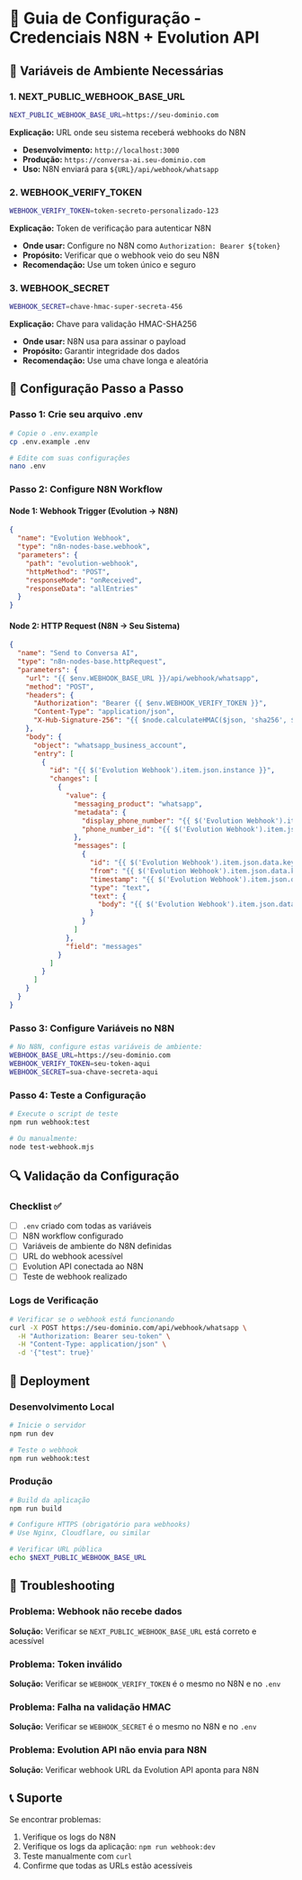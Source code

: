 # 🔧 Guia de Configuração - Credenciais N8N + Evolution API

## 📝 Variáveis de Ambiente Necessárias

### 1. NEXT_PUBLIC_WEBHOOK_BASE_URL
```bash
NEXT_PUBLIC_WEBHOOK_BASE_URL=https://seu-dominio.com
```

**Explicação:** URL onde seu sistema receberá webhooks do N8N
- **Desenvolvimento:** `http://localhost:3000`
- **Produção:** `https://conversa-ai.seu-dominio.com`
- **Uso:** N8N enviará para `${URL}/api/webhook/whatsapp`

### 2. WEBHOOK_VERIFY_TOKEN
```bash
WEBHOOK_VERIFY_TOKEN=token-secreto-personalizado-123
```

**Explicação:** Token de verificação para autenticar N8N
- **Onde usar:** Configure no N8N como `Authorization: Bearer ${token}`
- **Propósito:** Verificar que o webhook veio do seu N8N
- **Recomendação:** Use um token único e seguro

### 3. WEBHOOK_SECRET
```bash
WEBHOOK_SECRET=chave-hmac-super-secreta-456
```

**Explicação:** Chave para validação HMAC-SHA256
- **Onde usar:** N8N usa para assinar o payload
- **Propósito:** Garantir integridade dos dados
- **Recomendação:** Use uma chave longa e aleatória

## 🔄 Configuração Passo a Passo

### Passo 1: Crie seu arquivo .env
```bash
# Copie o .env.example
cp .env.example .env

# Edite com suas configurações
nano .env
```

### Passo 2: Configure N8N Workflow

#### Node 1: Webhook Trigger (Evolution → N8N)
```json
{
  "name": "Evolution Webhook",
  "type": "n8n-nodes-base.webhook",
  "parameters": {
    "path": "evolution-webhook",
    "httpMethod": "POST",
    "responseMode": "onReceived",
    "responseData": "allEntries"
  }
}
```

#### Node 2: HTTP Request (N8N → Seu Sistema)
```json
{
  "name": "Send to Conversa AI",
  "type": "n8n-nodes-base.httpRequest",
  "parameters": {
    "url": "{{ $env.WEBHOOK_BASE_URL }}/api/webhook/whatsapp",
    "method": "POST",
    "headers": {
      "Authorization": "Bearer {{ $env.WEBHOOK_VERIFY_TOKEN }}",
      "Content-Type": "application/json",
      "X-Hub-Signature-256": "{{ $node.calculateHMAC($json, 'sha256', $env.WEBHOOK_SECRET) }}"
    },
    "body": {
      "object": "whatsapp_business_account",
      "entry": [
        {
          "id": "{{ $('Evolution Webhook').item.json.instance }}",
          "changes": [
            {
              "value": {
                "messaging_product": "whatsapp",
                "metadata": {
                  "display_phone_number": "{{ $('Evolution Webhook').item.json.from }}",
                  "phone_number_id": "{{ $('Evolution Webhook').item.json.instance }}"
                },
                "messages": [
                  {
                    "id": "{{ $('Evolution Webhook').item.json.data.key.id }}",
                    "from": "{{ $('Evolution Webhook').item.json.data.key.remoteJid }}",
                    "timestamp": "{{ $('Evolution Webhook').item.json.data.messageTimestamp }}",
                    "type": "text",
                    "text": {
                      "body": "{{ $('Evolution Webhook').item.json.data.message.conversation || $('Evolution Webhook').item.json.data.message.extendedTextMessage.text }}"
                    }
                  }
                ]
              },
              "field": "messages"
            }
          ]
        }
      ]
    }
  }
}
```

### Passo 3: Configure Variáveis no N8N
```bash
# No N8N, configure estas variáveis de ambiente:
WEBHOOK_BASE_URL=https://seu-dominio.com
WEBHOOK_VERIFY_TOKEN=seu-token-aqui
WEBHOOK_SECRET=sua-chave-secreta-aqui
```

### Passo 4: Teste a Configuração
```bash
# Execute o script de teste
npm run webhook:test

# Ou manualmente:
node test-webhook.mjs
```

## 🔍 Validação da Configuração

### Checklist ✅
- [ ] `.env` criado com todas as variáveis
- [ ] N8N workflow configurado
- [ ] Variáveis de ambiente do N8N definidas
- [ ] URL do webhook acessível
- [ ] Evolution API conectada ao N8N
- [ ] Teste de webhook realizado

### Logs de Verificação
```bash
# Verificar se o webhook está funcionando
curl -X POST https://seu-dominio.com/api/webhook/whatsapp \
  -H "Authorization: Bearer seu-token" \
  -H "Content-Type: application/json" \
  -d '{"test": true}'
```

## 🚀 Deployment

### Desenvolvimento Local
```bash
# Inicie o servidor
npm run dev

# Teste o webhook
npm run webhook:test
```

### Produção
```bash
# Build da aplicação
npm run build

# Configure HTTPS (obrigatório para webhooks)
# Use Nginx, Cloudflare, ou similar

# Verificar URL pública
echo $NEXT_PUBLIC_WEBHOOK_BASE_URL
```

## 🔧 Troubleshooting

### Problema: Webhook não recebe dados
**Solução:** Verificar se `NEXT_PUBLIC_WEBHOOK_BASE_URL` está correto e acessível

### Problema: Token inválido
**Solução:** Verificar se `WEBHOOK_VERIFY_TOKEN` é o mesmo no N8N e no `.env`

### Problema: Falha na validação HMAC
**Solução:** Verificar se `WEBHOOK_SECRET` é o mesmo no N8N e no `.env`

### Problema: Evolution API não envia para N8N
**Solução:** Verificar webhook URL da Evolution API aponta para N8N

## 📞 Suporte

Se encontrar problemas:
1. Verifique os logs do N8N
2. Verifique os logs da aplicação: `npm run webhook:dev`
3. Teste manualmente com `curl`
4. Confirme que todas as URLs estão acessíveis
